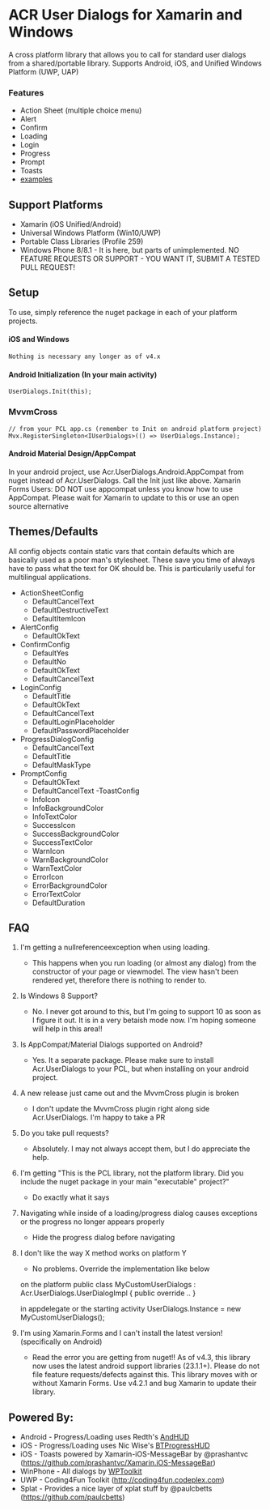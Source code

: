 ﻿# ACR User Dialogs for Xamarin and Windows

A cross platform library that allows you to call for standard user dialogs from a shared/portable library.
Supports Android, iOS, and Unified Windows Platform (UWP, UAP)


### Features


* Action Sheet (multiple choice menu)
* Alert
* Confirm
* Loading
* Login
* Progress
* Prompt
* Toasts
* [examples](https://github.com/aritchie/userdialogs/blob/master/src/Samples/Samples/MainPage.cs)

## Support Platforms

* Xamarin (iOS Unified/Android)
* Universal Windows Platform (Win10/UWP)
* Portable Class Libraries (Profile 259)
* Windows Phone 8/8.1 - It is here, but parts of unimplemented.  NO FEATURE REQUESTS OR SUPPORT - YOU WANT IT, SUBMIT A TESTED PULL REQUEST!

## Setup

To use, simply reference the nuget package in each of your platform projects.

#### iOS and Windows

    Nothing is necessary any longer as of v4.x

#### Android Initialization (In your main activity)

    UserDialogs.Init(this);

### MvvmCross

    // from your PCL app.cs (remember to Init on android platform project)
    Mvx.RegisterSingleton<IUserDialogs>(() => UserDialogs.Instance);

#### Android Material Design/AppCompat

In your android project, use Acr.UserDialogs.Android.AppCompat from nuget instead of Acr.UserDialogs.  Call the Init just like above.
Xamarin Forms Users: DO NOT use appcompat unless you know how to use AppCompat.  Please wait for Xamarin to update to this or use an open source alternative


## Themes/Defaults

All config objects contain static vars that contain defaults which are basically used as a poor man's stylesheet.  These save you time of always have to pass what the text for OK should be.  This is particularily useful for multilingual applications.

- ActionSheetConfig
    - DefaultCancelText
    - DefaultDestructiveText
    - DefaultItemIcon
- AlertConfig
    - DefaultOkText
- ConfirmConfig
    - DefaultYes
    - DefaultNo
    - DefaultOkText
    - DefaultCancelText
- LoginConfig
    - DefaultTitle
    - DefaultOkText
    - DefaultCancelText
    - DefaultLoginPlaceholder
    - DefaultPasswordPlaceholder
- ProgressDialogConfig
    - DefaultCancelText
    - DefaultTitle
    - DefaultMaskType
- PromptConfig
    - DefaultOkText
    - DefaultCancelText
-ToastConfig
    - InfoIcon
    - InfoBackgroundColor
    - InfoTextColor
    - SuccessIcon
    - SuccessBackgroundColor
    - SuccessTextColor
    - WarnIcon
    - WarnBackgroundColor
    - WarnTextColor
    - ErrorIcon
    - ErrorBackgroundColor
    - ErrorTextColor
    - DefaultDuration


## FAQ

1. I'm getting a nullreferenceexception when using loading.
    * This happens when you run loading (or almost any dialog) from the constructor of your page or viewmodel.  The view hasn't been rendered yet, therefore there is nothing to render to.

2. Is Windows 8 Support?
    * No.  I never got around to this, but I'm going to support 10 as soon as I figure it out.  It is in a very betaish mode now.  I'm hoping someone will help in this area!!

3. Is AppCompat/Material Dialogs supported on Android?
    * Yes.  It a separate package.  Please make sure to install Acr.UserDialogs to your PCL, but when installing on your android project.

4. A new release just came out and the MvvmCross plugin is broken
    * I don't update the MvvmCross plugin right along side Acr.UserDialogs.  I'm happy to take a PR

5. Do you take pull requests?
   * Absolutely.  I may not always accept them, but I do appreciate the help.

6. I'm getting "This is the PCL library, not the platform library.  Did you include the nuget package in your main "executable" project?"
    * Do exactly what it says

7. Navigating while inside of a loading/progress dialog causes exceptions or the progress no longer appears properly
    * Hide the progress dialog before navigating

8. I don't like the way X method works on platform Y
    * No problems.  Override the implementation like below


    on the platform
    public class MyCustomUserDialogs : Acr.UserDialogs.UserDialogImpl {
            public override ..
    }

    in appdelegate or the starting activity
    UserDialogs.Instance = new MyCustomUserDialogs();

9. I'm using Xamarin.Forms and I can't install the latest version! (specifically on Android)
    * Read the error you are getting from nuget!!  As of v4.3, this library now uses the latest android support libraries (23.1.1+).  Please do not file feature requests/defects against this.  This library moves with or without Xamarin Forms.  Use v4.2.1 and bug Xamarin to update their library.

## Powered By:

* Android - Progress/Loading uses Redth's [AndHUD](https://github.com/Redth/AndHUD)
* iOS - Progress/Loading uses Nic Wise's [BTProgressHUD](https://github.com/nicwise/BTProgressHUD)
* iOS - Toasts powered by Xamarin-iOS-MessageBar by @prashantvc (https://github.com/prashantvc/Xamarin.iOS-MessageBar)
* WinPhone - All dialogs by [WPToolkit](http://coding4fun.codeplex.com/)
* UWP - Coding4Fun Toolkit (http://coding4fun.codeplex.com)
* Splat - Provides a nice layer of xplat stuff by @paulcbetts (https://github.com/paulcbetts) 
